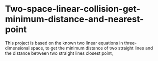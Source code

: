 # Two-space-linear-collision-get-minimum-distance-and-nearest-point
 This project is based on the known two linear equations in three-dimensional space,  to get the minimum distance of two straight lines and the distance between two straight lines closest point,
